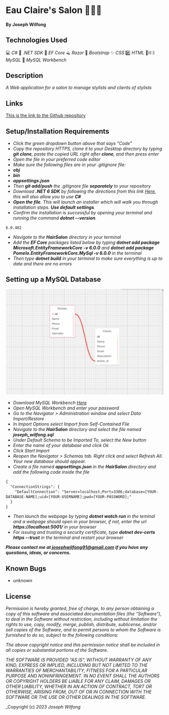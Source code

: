 # Eau Claire's Salon 💇🏼‍♀️


#### By Joseph Wilfong

## Technologies Used

💻 _C#_
🤖 _.NET SDK_
💾 _EF Core_
🪒 _Razor_
🥾 _Bootstrap_
✨ _CSS_
#️⃣ _HTML_
🔐⛓🖇 _MySQL_
🧰 _MySQL Workbench_




## Description

_A Web application for a salon to manage stylists and clients of stylists_

## Links

[This is the link to the Github repository](https://github.com/jcarenza67/Eau-Claire-Salon.Solution) 


## Setup/Installation Requirements

* _Click the green dropdown button above that says "Code"_
* _Copy the repository HTTPS, clone it to your Desktop directory by typing ***git clone***, paste the copied URL right after **clone**, and then press enter_
* _Open the file in your preferred code editor_
* _Make sure the following files are in your .gitignore file:_
* ***obj***
* ***bin***
* ***appsettings.json***
* _Then ***git add/push*** the .gitignore file ***separately*** to your repository_
* _Download ***.NET 6 SDK*** by following the directions from this link [Here](https://dotnet.microsoft.com/en-us/download/dotnet/6.0), this will also allow you to use **C#**_
* _**Open the file**. This will launch an installer which will walk you through installation steps. ***Use default settings***._
* _Confirm the installation is successful by opening your terminal and running the command ***dotnet --version***._
```
6.0.402
```
* _Navigate to the ***HairSalon*** directory in your terminal_
* _Add the ***EF Core*** packages listed below by typing ***dotnet add package Microsoft.EntityFrameworkCore -v 6.0.0*** and ***dotnet add package Pomelo.EntityFrameworkCore.MySql -v 6.0.0*** in the terminal_
* _Then type ***dotnet build*** in your terminal to make sure everything is up to date and there are no errors_

## Setting up a MySQL Database

![image](https://github.com/jcarenza67/Eau-Claire-Salon.Solution/blob/main/HairSalon/assets/1ToMany.png)

* _Download MySQL Workbench [Here](https://dev.mysql.com/downloads/workbench/)_
* _Open MySQL Workbench and enter your password_
* _Go to the Navigator > Administration window and select Data Import/Restore_
* _In Import Options select Import from Self-Contained File_
* _Navigate to the ***HairSalon*** directory and select the file named ***joseph_wilfong.sql***_
* _Under Default Schema to be Imported To, select the New button_
* _Enter the name of your database and click Ok_
* _Click Start Import_
* _Reopen the Navigator > Schemas tab. Right click and select Refresh All. Your new database should appear._
* _Create a file named ***appsettings.json*** in the ***HairSalon*** directory and add the following code inside the file_
```
{
  "ConnectionStrings": {
    "DefaultConnection": "Server=localhost;Port=3306;database=[YOUR-DATABASE-NAME];uid=[YOUR-USERNAME];pwd=[YOUR-PASSWORD];"
  }
}
```
* _Then launch the webpage by typing ***dotnet watch run*** in the teminal and a webpage should open in your browser, if not, enter the url ***https://localhost:5001/*** in your browser_
* _For issuing and trusting a security certificate, type ***dotnet dev-certs https --trust*** in the terminal and restart your browser_




***_Please contact me at josephwilfong91@gmail.com if you have any questions, ideas, or concerns._***


## Known Bugs

* _unknown_

## License


_Permission is hereby granted, free of charge, to any person obtaining a copy of this software and associated documentation files (the “Software”), to deal in the Software without restriction, including without limitation the rights to use, copy, modify, merge, publish, distribute, sublicense, and/or sell copies of the Software, and to permit persons to whom the Software is furnished to do so, subject to the following conditions:_

_The above copyright notice and this permission notice shall be included in all copies or substantial portions of the Software._

_THE SOFTWARE IS PROVIDED “AS IS”, WITHOUT WARRANTY OF ANY KIND, EXPRESS OR IMPLIED, INCLUDING BUT NOT LIMITED TO THE WARRANTIES OF MERCHANTABILITY, FITNESS FOR A PARTICULAR PURPOSE AND NONINFRINGEMENT. IN NO EVENT SHALL THE AUTHORS OR COPYRIGHT HOLDERS BE LIABLE FOR ANY CLAIM, DAMAGES OR OTHER LIABILITY, WHETHER IN AN ACTION OF CONTRACT, TORT OR OTHERWISE, ARISING FROM, OUT OF OR IN CONNECTION WITH THE SOFTWARE OR THE USE OR OTHER DEALINGS IN THE SOFTWARE._

_Copyright (c) _2023_ _Joseph Wilfong_